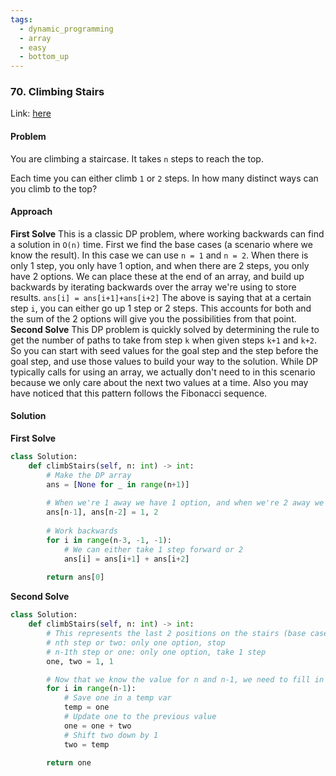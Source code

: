 ```yaml
---
tags:
  - dynamic_programming
  - array
  - easy
  - bottom_up
---
```


### 70. Climbing Stairs

Link: [here](https://leetcode.com/problems/climbing-stairs/)

#### Problem
You are climbing a staircase. It takes `n` steps to reach the top.

Each time you can either climb `1` or `2` steps. In how many distinct ways can you climb to the top?

#### Approach
**First Solve**
This is a classic DP problem, where working backwards can find a solution in `O(n)` time. First we find the base cases (a scenario where we know the result). In this case we can use `n = 1` and `n = 2`. When there is only 1 step, you only have 1 option, and when there are 2 steps, you only have 2 options. We can place these at the end of an array, and build up backwards by iterating backwards over the array we're using to store results.
`ans[i] = ans[i+1]+ans[i+2]`
The above is saying that at a certain step `i`, you can either go up 1 step or 2 steps. This accounts for both and the sum of the 2 options will give you the possibilities from that point.
**Second Solve**
This DP problem is quickly solved by determining the rule to get the number of paths to take from step `k` when given steps `k+1` and `k+2`. So you can start with seed values for the goal step and the step before the goal step, and use those values to build your way to the solution. While DP typically calls for using an array, we actually don't need to in this scenario because we only care about the next two values at a time. Also you may have noticed that this pattern follows the Fibonacci sequence.
#### Solution
**First Solve**
```python
class Solution:
    def climbStairs(self, n: int) -> int:
        # Make the DP array
        ans = [None for _ in range(n+1)]
        
        # When we're 1 away we have 1 option, and when we're 2 away we have 2
        ans[n-1], ans[n-2] = 1, 2
        
        # Work backwards
        for i in range(n-3, -1, -1):
            # We can either take 1 step forward or 2
            ans[i] = ans[i+1] + ans[i+2]
        
        return ans[0]
```
**Second Solve**
```python
class Solution:
    def climbStairs(self, n: int) -> int:
        # This represents the last 2 positions on the stairs (base case seed values)
        # nth step or two: only one option, stop
        # n-1th step or one: only one option, take 1 step
        one, two = 1, 1

        # Now that we know the value for n and n-1, we need to fill in all the prev values
        for i in range(n-1):
            # Save one in a temp var
            temp = one
            # Update one to the previous value
            one = one + two
            # Shift two down by 1
            two = temp
        
        return one
```